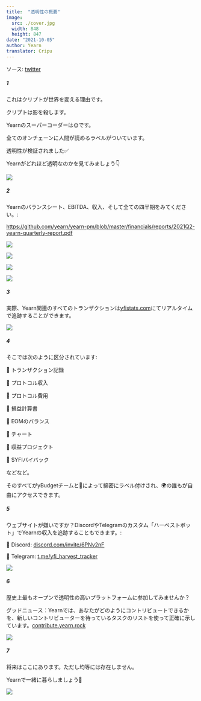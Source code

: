 ```yaml
---
title:  "透明性の概要"
image:
  src: ./cover.jpg
  width: 848
  height: 847
date: "2021-10-05"
author: Yearn
translator: Cripu
---
```

ソース: [twitter](https://twitter.com/iearnfinance/status/1445143482830446600)

##### 1

これはクリプトが世界を変える理由です。

クリプトは影を殺します。

Yearnのスーパーコーダーは🌞です。

全てのオンチェーンに人間が読めるラベルがついています。

透明性が検証されました✅

Yearnがどれほど透明なのかを見てみましょう👇

![](image1.jpg?w=848&h=847)

##### 2

Yearnのバランスシート、EBITDA、収入、そして全ての四半期をみてください。:

https://github.com/yearn/yearn-pm/blob/master/financials/reports/2021Q2-yearn-quarterly-report.pdf

![](image2.jpg?w=1200&h=579)

![](image3.jpg?w=1200&h=626)

![](image4.jpg?w=1199&h=631)

![](image5.jpg?w=1200&h=607)

##### 3

実際、Yearn関連のすべてのトランザクションは[yfistats.com](http://www.yfistats.com/)にてリアルタイムで追跡することができます。

![](image6.jpg?w=1200&h=655)

##### 4

そこでは次のように区分されています:

🔵 トランザクション記録

🔵 プロトコル収入

🔵 プロトコル費用

🔵 損益計算書

🔵 EOMのバランス

🔵 チャート

🔵 収益プロジェクト

🔵 $YFIバイバック

などなど。

そのすべてがyBudgetチームと💙によって綿密にラベル付けされ、🌍の誰もが自由にアクセスできます。

##### 5

ウェブサイトが嫌いですか？DiscordやTelegramのカスタム「ハーベストボット」でYearnの収入を追跡することもできます。:

🔵 Discord: [discord.com/invite/6PNv2nF](https://discord.com/invite/6PNv2nF)

🔵 Telegram: [t.me/yfi_harvest_tracker](https://t.me/yfi_harvest_tracker)

![](image7.jpg?w=1200&h=747)

##### 6

歴史上最もオープンで透明性の高いプラットフォームに参加してみませんか？

グッドニュース：Yearnでは、あなたがどのようにコントリビュートできるかを、新しいコントリビューターを待っているタスクのリストを使って正確に示しています。[contribute.yearn.rock](https://contribute.yearn.rocks/)

![](image8.jpg?w=1200&h=712)

##### 7

将来はここにあります。ただし均等には存在しません。

Yearnで一緒に暮らしましょう💙

![](image9.jpg?w=1200&h=781)